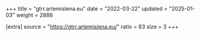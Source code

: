 +++
title = "gtrr.artemislena.eu"
date = "2022-03-22"
updated = "2025-01-03"
weight = 2886

[extra]
source = "https://gtrr.artemislena.eu/"
ratio = 83
size = 3
+++
